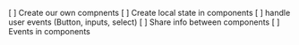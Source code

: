 [ ] Create our own compnents
[ ] Create local state in components
[ ] handle user events (Button, inputs, select)
[ ] Share info between components
[ ] Events in components

